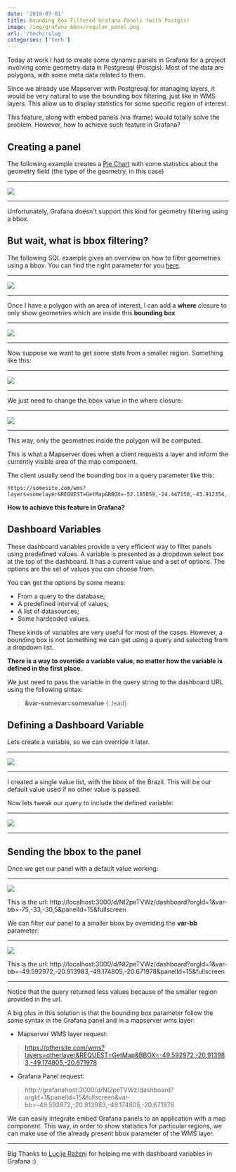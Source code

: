 ```yaml
---
date: '2019-07-01'
title: Bounding Box Filtered Grafana Panels (with Postgis)
image: /img/grafana_bbox/regular_panel.png
url: '/tech/:slug'
categories: ['tech']
---
```


Today at work I had to create some dynamic panels in Grafana for a project involving some geometry data in Postgresql (Postgis). Most of the data are polygons, with some meta data related to them.
 
 <!--more-->

Since we already use Mapserver with Postgresql for managing layers, it would be very natural to use the bounding box filtering, just like in WMS layers. This allow us to display statistics for some specific region of interest.

This feature, along with embed panels (via iframe) would totally solve the problem. However, how to achieve such feature in Grafana? 

## Creating a panel

The following example creates a [Pie Chart](https://grafana.com/plugins/grafana-piechart-panel) with some statistics about the geometry field (the type of the geometry, in this case)

* * *
![](/img/grafana_bbox/regular_query.png)
* * *

Unfortunately, Grafana doesn't support this kind for geometry filtering using a bbox.

## But wait, what is bbox filtering?

The following SQL example gives an overview on how to filter geometries using a bbox. You can find the right parameter for you [here](http://bboxfinder.com).

* * *
![](/img/grafana_bbox/envelope_brazil.png)

* * *
Once I have a polygon with an area of interest, I can add a **where** closure to only show geometries which are inside this **bounding box** 

* * *
![](/img/grafana_bbox/sql_with_bb_filter_1.png)
* * *

Now suppose we want to get some stats from a smaller region. 
Something like this:

* * *
![](/img/grafana_bbox/envelope_sao_paulo.png)
* * *

We just need to change the bbox value in the where closure:

* * *
![](/img/grafana_bbox/sql_with_bb_filter_2.png)
* * *

This way, only the geometries inside the polygon will be computed.

This is what a Mapserver does when a client requests a layer and inform the currently visible area of the map component.

The client usually send the bounding box in a query parameter like this:

```
https://somesite.com/wms?layers=somelayer&REQUEST=GetMap&BBOX=-52.185059,-24.447150,-43.912354,-19.269665
```

**How to achieve this feature in Grafana?**

## Dashboard Variables


These dashboard variables provide a very efficient way to filter panels using predefined values. A variable is presented as a dropdown select box at the top of the dashboard. It has a current value and a set of options. The options are the set of values you can choose from.

You can get the options by some means:

 - From a query to the database;
 - A predefined interval of values;
 - A list of datasources;
 - Some hardcoded values.

These kinds of variables are very useful for most of the cases. However, a bounding box is not something we can get using a query and selecting from a dropdown list.

**There is a way to override a variable value, no matter how the variable is defined in the first place.**

We just need to pass the variable in the query string to the dashboard URL using the following sintax:

> **&var-somevar=somevalue**
{:.lead}

## Defining a Dashboard Variable

Lets create a variable, so we can override it later.

* * *
![](/img/grafana_bbox/dashboard_variables.png)
* * *

I created a single value list, with the bbox of the Brazil. This will be our default value used if no other value is passed.

Now lets tweak our query to include the defined variable:

* * *
![](/img/grafana_bbox/filtered_query.png)
* * *

## Sending the bbox to the panel

Once we get our panel with a default value working:
 
* * *
![](/img/grafana_bbox/panel_view.png)

This is the url: http://localhost:3000/d/NI2peTVWz/dashboard?orgId=1&var-bb=-75,-33,-30,5&panelId=15&fullscreen

We can filter our panel to a smaller bbox by overriding the **var-bb** parameter:

* * *
![](/img/grafana_bbox/panel_view_2.png)

This is the url: http://localhost:3000/d/NI2peTVWz/dashboard?orgId=1&var-bb=-49.592972,-20.913983,-49.174805,-20.671978&panelId=15&fullscreen

* * *

Notice that the query returned less values because of the smaller region provided in the url.


A big plus in this solution is that the bounding box parameter follow the same syntax in the Grafana panel and in a mapserver wms layer:

 - Mapserver WMS layer request:

> https://othersite.com/wms?layers=otherlayer&REQUEST=GetMap&BBOX=-49.592972,-20.913983,-49.174805,-20.671978

 - Grafana Panel request:

> http://grafanahost:3000/d/NI2peTVWz/dashboard?orgId=1&panelId=15&fullscreen&var-bb=-49.592972,-20.913983,-49.174805,-20.671978


We can easily integrate embed Grafana panels to an application with a map component. This way, in order to show statistics for particular regions, we can make use of the already present bbox parameter of the WMS layer.


* * *

Big Thanks to [Lucija Raženj](https://q-more.github.io/qmore/) for helping me with dashboard variables in Grafana :)

